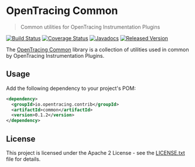 # OpenTracing Common

> Common utilities for OpenTracing Instrumentation Plugins

[![Build Status](https://travis-ci.org/opentracing-contrib/java-common.svg?branch=master)](https://travis-ci.org/opentracing-contrib/java-common)
[![Coverage Status](https://coveralls.io/repos/github/opentracing-contrib/java-common/badge.svg?branch=master)](https://coveralls.io/github/opentracing-contrib/java-common?branch=master)
[![Javadocs](https://www.javadoc.io/badge/io.opentracing.contrib/common.svg)](https://www.javadoc.io/doc/io.opentracing.contrib/common)
[![Released Version](https://img.shields.io/maven-central/v/io.opentracing.contrib/common.svg)](https://mvnrepository.com/artifact/io.opentracing.contrib/common)

The <ins>OpenTracing Common</ins> library is a collection of utilities used in common by OpenTracing Instrumentation Plugins.

## Usage

Add the following dependency to your project's POM:

```xml
<dependency>
  <groupId>io.opentracing.contrib</groupId>
  <artifactId>common</artifactId>
  <version>0.1.2</version>
</dependency>
```

## License

This project is licensed under the Apache 2 License - see the [LICENSE.txt](LICENSE.txt) file for details.